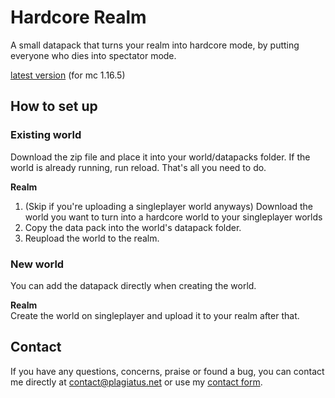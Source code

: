 # Hardcore Realm

A small datapack that turns your realm into hardcore mode, by putting everyone who dies into spectator mode.

[latest version](https://github.com/Plagiatus/datapacks/raw/master/hardcore_realm/hardcore_realm_v1.0.zip) (for mc 1.16.5)

## How to set up

### Existing world  
Download the zip file and place it into your world/datapacks folder. If the world is already running, run reload. That's all you need to do.

**Realm**  
1. (Skip if you're uploading a singleplayer world anyways) Download the world you want to turn into a hardcore world to your singleplayer worlds
2. Copy the data pack into the world's datapack folder.
3. Reupload the world to the realm.

### New world

You can add the datapack directly when creating the world.

**Realm**  
Create the world on singleplayer and upload it to your realm after that.

## Contact

If you have any questions, concerns, praise or found a bug, you can contact me directly at contact@plagiatus.net or use my [contact form](http://plagiatus.net/#contact).
